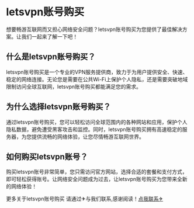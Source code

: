 # letsvpn账号购买

想要畅游互联网而又担心网络安全问题？letsvpn账号购买为您提供了最佳解决方案。让我们一起来了解一下吧！

## 什么是letsvpn账号购买？

letsvpn账号购买是一个专业的VPN服务提供商，致力于为用户提供安全、快速、稳定的网络连接。无论您是需要在公共Wi-Fi上保护个人隐私，还是需要突破地域限制访问全球互联网，letsvpn账号购买都能满足您的需求。

## 为什么选择letsvpn账号购买？

通过letsvpn账号购买，您可以轻松访问全球范围内的各种网站和应用，保护个人隐私数据，避免遭受黑客攻击和监控。同时，letsvpn账号购买拥有高速稳定的服务器，为您提供流畅的网络体验，让您尽情畅游互联网世界。

## 如何购买letsvpn账号？

购买letsvpn账号非常简单，您只需访问官方网站，选择合适的套餐和支付方式，即可轻松获得账号。让网络安全问题成为过去，让letsvpn账号购买为您带来全新的网络体验！

更多关于letsvpn账号购买 请通过✈与我们联系,感谢阅读！[点我联系✈](https://help.G208.com)